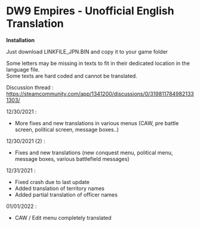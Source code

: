 # DW9 Empires - Unofficial English Translation

**Installation**

Just download LINKFILE_JPN.BIN and copy it to your game folder

Some letters may be missing in texts to fit in their dedicated location in the language file.<br>
Some texts are hard coded and cannot be translated.

Discussion thread :<br>
https://steamcommunity.com/app/1341200/discussions/0/3198117849821331303/

12/30/2021 :<br>
* More fixes and new translations in various menus (CAW, pre battle screen, political screen, message boxes..)

12/30/2021 (2) :<br>
* Fixes and new translations (new conquest menu, political menu, message boxes, various battlefield messages)

12/31/2021 :<br>
* Fixed crash due to last update
* Added translation of territory names
* Added partial translation of officer names

01/01/2022 :<br>
* CAW / Edit menu completely translated
